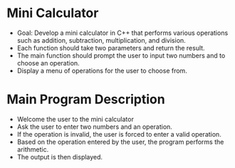 # Mini Calculator
- Goal: Develop a mini calculator in C++ that performs various operations such as addition, subtraction, multiplication, and division.
- Each function should take two parameters and return the result. 
- The main function should prompt the user to input two numbers and to choose an operation.
- Display a menu of operations for the user to choose from.

# Main Program Description
- Welcome the user to the mini calculator
- Ask the user to enter two numbers and an operation.
- If the operation is invalid, the user is forced to enter a valid operation.
- Based on the operation entered by the user, the program performs the arithmetic.
- The output is then displayed. 
